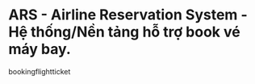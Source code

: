 # ARS - Airline Reservation System - Hệ thống/Nền tảng hỗ trợ book vé máy bay.

bookingflightticket
